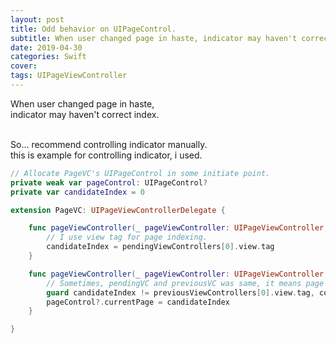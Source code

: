 ```yaml
---
layout: post
title: Odd behavior on UIPageControl.
subtitle: When user changed page in haste, indicator may haven't correct index.
date: 2019-04-30
categories: Swift
cover:
tags: UIPageViewController
---
```


When user changed page in haste,<br>
indicator may haven't correct index.<br><br>

So... recommend controlling indicator manually.<br>
this is example for controlling indicator, i used.

```swift
// Allocate PageVC's UIPageControl in some initiate point.
private weak var pageControl: UIPageControl?
private var candidateIndex = 0

extension PageVC: UIPageViewControllerDelegate {

    func pageViewController(_ pageViewController: UIPageViewController, willTransitionTo pendingViewControllers: [UIViewController]) {
        // I use view tag for page indexing.
        candidateIndex = pendingViewControllers[0].view.tag
    }

    func pageViewController(_ pageViewController: UIPageViewController, didFinishAnimating finished: Bool, previousViewControllers: [UIViewController], transitionCompleted completed: Bool) {
        // Sometimes, pendingVC and previousVC was same, it means page didn't changed yet. then, we need to guard in that situation.
        guard candidateIndex != previousViewControllers[0].view.tag, completed else {return}
        pageControl?.currentPage = candidateIndex
    }

}
```
